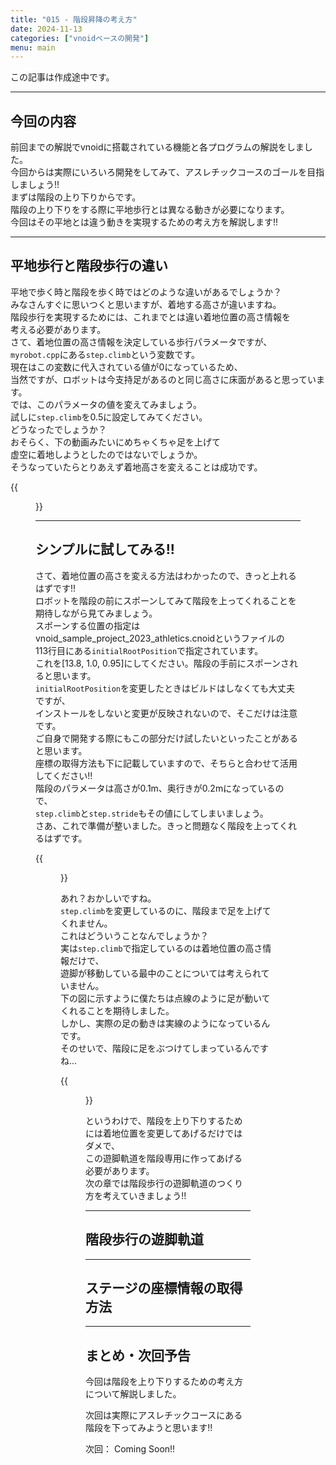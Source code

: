 ```yaml
---
title: "015 - 階段昇降の考え方"
date: 2024-11-13
categories: ["vnoidベースの開発"]
menu: main
---
```


この記事は作成途中です。

---

## 今回の内容

前回までの解説でvnoidに搭載されている機能と各プログラムの解説をしました。  
今回からは実際にいろいろ開発をしてみて、アスレチックコースのゴールを目指しましょう!!  
まずは階段の上り下りからです。  
階段の上り下りをする際に平地歩行とは異なる動きが必要になります。  
今回はその平地とは違う動きを実現するための考え方を解説します!!  

---

## 平地歩行と階段歩行の違い

平地で歩く時と階段を歩く時ではどのような違いがあるでしょうか？  
みなさんすぐに思いつくと思いますが、着地する高さが違いますね。  
階段歩行を実現するためには、これまでとは違い着地位置の高さ情報を  
考える必要があります。  
さて、着地位置の高さ情報を決定している歩行パラメータですが、  
`myrobot.cpp`にある`step.climb`という変数です。  
現在はこの変数に代入されている値が0になっているため、  
当然ですが、ロボットは今支持足があるのと同じ高さに床面があると思っています。  
では、このパラメータの値を変えてみましょう。  
試しに`step.climb`を0.5に設定してみてください。  
どうなったでしょうか？  
おそらく、下の動画みたいにめちゃくちゃ足を上げて  
虚空に着地しようとしたのではないでしょうか。  
そうなっていたらとりあえず着地高さを変えることは成功です。  

{{<figure src="./climb.gif" class="center" alt="climb" width="80%">}}  

---

## シンプルに試してみる!!

さて、着地位置の高さを変える方法はわかったので、きっと上れるはずです!!  
ロボットを階段の前にスポーンしてみて階段を上ってくれることを期待しながら見てみましょう。  
スポーンする位置の指定はvnoid_sample_project_2023_athletics.cnoidというファイルの  
113行目にある`initialRootPosition`で指定されています。  
これを[13.8, 1.0, 0.95]にしてください。階段の手前にスポーンされると思います。  
`initialRootPosition`を変更したときはビルドはしなくても大丈夫ですが、  
インストールをしないと変更が反映されないので、そこだけは注意です。  
ご自身で開発する際にもこの部分だけ試したいといったことがあると思います。  
座標の取得方法も下に記載していますので、そちらと合わせて活用してください!!  
階段のパラメータは高さが0.1m、奥行きが0.2mになっているので、  
`step.climb`と`step.stride`もその値にしてしまいましょう。  
さあ、これで準備が整いました。きっと問題なく階段を上ってくれるはずです。  

{{<figure src="./not_climb_stair.gif" class="center" alt="not_climb_stair" width="80%">}}

あれ？おかしいですね。  
`step.climb`を変更しているのに、階段まで足を上げてくれません。  
これはどういうことなんでしょうか？  
実は`step.climb`で指定しているのは着地位置の高さ情報だけで、  
遊脚が移動している最中のことについては考えられていません。  
下の図に示すように僕たちは点線のように足が動いてくれることを期待しました。  
しかし、実際の足の動きは実線のようになっているんです。  
そのせいで、階段に足をぶつけてしまっているんですね...  

{{<figure src="./climb_trajectory.png" class="center" alt="climb_trajectory" width="80%">}}

というわけで、階段を上り下りするためには着地位置を変更してあげるだけではダメで、  
この遊脚軌道を階段専用に作ってあげる必要があります。  
次の章では階段歩行の遊脚軌道のつくり方を考えていきましょう!!  

---

## 階段歩行の遊脚軌道

<!-- さて、階段を上り下りするために着地位置を変更する方法は分かりました。  
次は遊脚の初期位置から着地位置までをいい感じにつないでくれる軌道を作っていきましょう  
通常の床面上を歩行している時は[012 - 歩行制御器](https://koomiy.github.io/posts/stepping_controller/)でも説明したように  
サイクロイド曲線に基づく遊脚軌道が作られていました。  
階段を上り下りするときは少し趣向を変えて5次補間によって軌道を作ります。   -->
<!-- まず、時刻$t=0[s]$においては足のもつ速度と高さがそれぞれ$0$であるので、   -->
<!-- $$ s(0) = 0 $$
$$ \dot{s}(0) = 0 $$ -->
<!-- が成り立つ必要があります。   -->
<!-- ?また、着地するとき(以降では時刻を$t = t_{land}$とします。)には速度が$0$で、   -->
<!-- 高さが`step.climb`の値になっている必要がありますので、   -->
<!-- $$ s(t_{land}) = step.climb $$
$$ \dot{s}(t_{land}) = 0 $$ -->
<!-- となっていることが必要になります。   -->
<!-- これだけでは、遷移中に必要な高さまで足が上がらないので、途中の時刻$t = t_1$の時と$t = t_2$において   -->
<!-- 階段の段差よりも高く足を上げられるように次のような制約を与えます。   -->
<!-- $$ s(t_1) = step.climb + h $$
$$ s(t_2) = step.climb + h $$ -->


---

## ステージの座標情報の取得方法



---

## まとめ・次回予告

今回は階段を上り下りするための考え方について解説しました。  

次回は実際にアスレチックコースにある階段を下ってみようと思います!!  

次回： Coming Soon!!
<!-- [009 - 目標DCM計画器](https://koomiy.github.io/posts/dcm_generator/)-->
